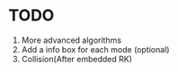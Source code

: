 # TODO 
1. More advanced algorithms
2. Add a info box for each mode (optional)
3. Collision(After embedded RK)




